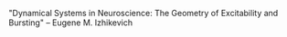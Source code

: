 "Dynamical Systems in Neuroscience: The Geometry of Excitability and Bursting" – Eugene M. Izhikevich
